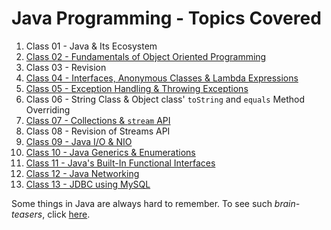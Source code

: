 # Java Programming - Topics Covered

 1. Class 01 - Java & Its Ecosystem
 2. [Class 02 - Fundamentals of Object Oriented Programming](./src/class02_oop/notes.md)
 3. Class 03 - Revision
 4. [Class 04 - Interfaces, Anonymous Classes & Lambda Expressions](./src/class04_lambda/notes.md)
 5. [Class 05 - Exception Handling & Throwing Exceptions](./src/class05_error_handling/notes.md)
 6. Class 06 - String Class & Object class' `toString` and `equals` Method Overriding
 7. [Class 07 - Collections & `stream` API](./src/class07_collections/notes.md)
 8. Class 08 - Revision of Streams API
 9. [Class 09 - Java I/O & NIO](./src/class09_io_nio/notes.md)
 10. [Class 10 - Java Generics & Enumerations](./src/class10_generics_and_enums/notes.md)
 11. [Class 11 - Java's Built-In Functional Interfaces](./src/class11_functional_interfaces/notes.md)
 12. [Class 12 - Java Networking](./src/class12_networking/notes.md)
 13. [Class 13 - JDBC using MySQL](./src/class13_jdbc_mysql/notes.md)

Some things in Java are always hard to remember. To see such *brain-teasers*, click [here](./brain-teasers.md).

